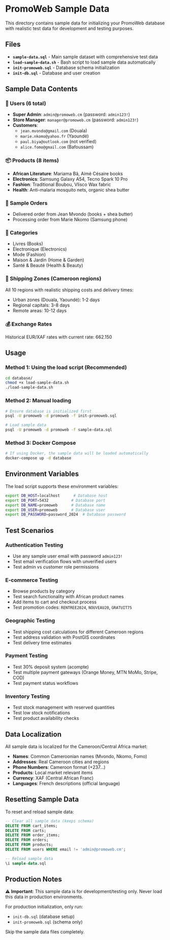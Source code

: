 # PromoWeb Sample Data

This directory contains sample data for initializing your PromoWeb database with realistic test data for development and testing purposes.

## Files

- **`sample-data.sql`** - Main sample dataset with comprehensive test data
- **`load-sample-data.sh`** - Bash script to load sample data automatically
- **`init-promoweb.sql`** - Database schema initialization
- **`init-db.sql`** - Database and user creation

## Sample Data Contents

### 👥 Users (6 total)
- **Super Admin**: `admin@promoweb.cm` (password: `admin123!`)
- **Store Manager**: `manager@promoweb.cm` (password: `admin123!`) 
- **Customers**: 
  - `jean.mvondo@gmail.com` (Douala)
  - `marie.nkomo@yahoo.fr` (Yaoundé)
  - `paul.biya@outlook.com` (not verified)
  - `alice.fomo@gmail.com` (Bafoussam)

### 📦 Products (8 items)
- **African Literature**: Mariama Bâ, Aimé Césaire books
- **Electronics**: Samsung Galaxy A54, Tecno Spark 10 Pro
- **Fashion**: Traditional Boubou, Vlisco Wax fabric
- **Health**: Anti-malaria mosquito nets, organic shea butter

### 🛒 Sample Orders
- Delivered order from Jean Mvondo (books + shea butter)
- Processing order from Marie Nkomo (Samsung phone)

### 🎯 Categories
- Livres (Books)
- Électronique (Electronics) 
- Mode (Fashion)
- Maison & Jardin (Home & Garden)
- Santé & Beauté (Health & Beauty)

### 🚚 Shipping Zones (Cameroon regions)
All 10 regions with realistic shipping costs and delivery times:
- Urban zones (Douala, Yaoundé): 1-2 days
- Regional capitals: 3-8 days  
- Remote areas: 10-12 days

### 💰 Exchange Rates
Historical EUR/XAF rates with current rate: 662.150

## Usage

### Method 1: Using the load script (Recommended)
```bash
cd database/
chmod +x load-sample-data.sh
./load-sample-data.sh
```

### Method 2: Manual loading
```bash
# Ensure database is initialized first
psql -U promoweb -d promoweb -f init-promoweb.sql

# Load sample data
psql -U promoweb -d promoweb -f sample-data.sql
```

### Method 3: Docker Compose
```bash
# If using Docker, the sample data will be loaded automatically
docker-compose up -d database
```

## Environment Variables

The load script supports these environment variables:

```bash
export DB_HOST=localhost      # Database host
export DB_PORT=5432          # Database port  
export DB_NAME=promoweb      # Database name
export DB_USER=promoweb      # Database user
export DB_PASSWORD=password_2024  # Database password
```

## Test Scenarios

### Authentication Testing
- Use any sample user email with password `admin123!`
- Test email verification flows with unverified users
- Test admin vs customer role permissions

### E-commerce Testing  
- Browse products by category
- Test search functionality with African product names
- Add items to cart and checkout process
- Test promotion codes: `RENTREE2024`, `NOUVEAU20`, `GRATUIT75`

### Geographic Testing
- Test shipping cost calculations for different Cameroon regions
- Test address validation with PostGIS coordinates
- Test delivery time estimates

### Payment Testing
- Test 30% deposit system (acompte)
- Test multiple payment gateways (Orange Money, MTN MoMo, Stripe, COD)
- Test payment status workflows

### Inventory Testing
- Test stock management with reserved quantities
- Test low stock notifications
- Test product availability checks

## Data Localization

All sample data is localized for the Cameroon/Central Africa market:

- **Names**: Common Cameroonian names (Mvondo, Nkomo, Fomo)
- **Addresses**: Real Cameroon cities and regions
- **Phone Numbers**: Cameroon format (+237...)
- **Products**: Local market relevant items
- **Currency**: XAF (Central African Franc)
- **Languages**: French descriptions (official language)

## Resetting Sample Data

To reset and reload sample data:

```sql
-- Clear all sample data (keeps schema)
DELETE FROM cart_items;
DELETE FROM carts; 
DELETE FROM order_items;
DELETE FROM orders;
DELETE FROM products;
DELETE FROM users WHERE email != 'admin@promoweb.cm';

-- Reload sample data
\i sample-data.sql
```

## Production Notes

⚠️ **Important**: This sample data is for development/testing only. Never load this data in production environments.

For production initialization, only run:
- `init-db.sql` (database setup)
- `init-promoweb.sql` (schema only)

Skip the sample data files completely.
